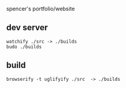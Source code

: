 spencer's portfolio/website

## dev server
```
watchify ./src -> ./builds
budo ./builds
```

## build
```
browserify -t uglifyify ./src  -> ./builds
```
